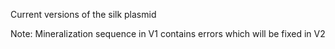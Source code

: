 Current versions of the silk plasmid


Note: Mineralization sequence in V1 contains errors which will be fixed in V2
